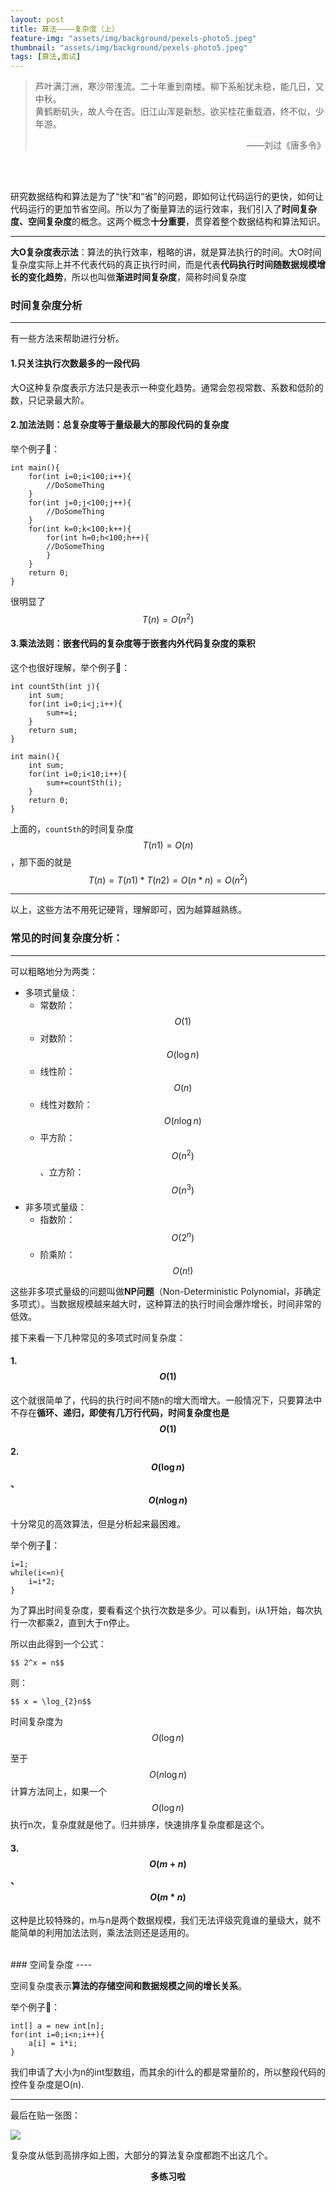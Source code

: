 ```yaml
---
layout: post
title: 算法————复杂度（上）
feature-img: "assets/img/background/pexels-photo5.jpeg"
thumbnail: "assets/img/background/pexels-photo5.jpeg"
tags: [算法,面试]
---
```


> 芦叶满汀洲，寒沙带浅流。二十年重到南楼。柳下系船犹未稳，能几日，又中秋。 <br>
> 黄鹤断矶头，故人今在否。旧江山浑是新愁。欲买桂花重载酒，终不似，少年游。                          
> <p align="right">——刘过《唐多令》</p>

<br><br>

研究数据结构和算法是为了“快”和“省”的问题，即如何让代码运行的更快，如何让代码运行的更加节省空间。所以为了衡量算法的运行效率，我们引入了**时间复杂度、空间复杂度**的概念。这两个概念**十分重要**，贯穿着整个数据结构和算法知识。

----

**大O复杂度表示法**：算法的执行效率，粗略的讲，就是算法执行的时间。大O时间复杂度实际上并不代表代码的真正执行时间，而是代表**代码执行时间随数据规模增长的变化趋势**，所以也叫做**渐进时间复杂度**，简称时间复杂度

### 时间复杂度分析
----

有一些方法来帮助进行分析。

#### 1.只关注执行次数最多的一段代码

大O这种复杂度表示方法只是表示一种变化趋势。通常会忽视常数、系数和低阶的数，只记录最大阶。

#### 2.加法法则：总复杂度等于量级最大的那段代码的复杂度

举个例子🌰：

```
int main(){
    for(int i=0;i<100;i++){
        //DoSomeThing
    }
    for(int j=0;j<100;j++){
        //DoSomeThing
    }
    for(int k=0;k<100;k++){
        for(int h=0;h<100;h++){
        //DoSomeThing
        }
    }
    return 0;
}
```

很明显了 $$ T(n) = O(n^2) $$

#### 3.乘法法则：嵌套代码的复杂度等于嵌套内外代码复杂度的乘积

这个也很好理解，举个例子🌰：

```
int countSth(int j){
    int sum;
    for(int i=0;i<j;i++){
        sum+=i;
    }
    return sum;
}

int main(){
    int sum;
    for(int i=0;i<10;i++){
        sum+=countSth(i);
    }
    return 0;
}
```

上面的，`countSth`的时间复杂度$$T(n1)=O(n)$$，那下面的就是$$ T(n)=T(n1)*T(n2)=O(n*n)=O(n^2)$$

----
以上，这些方法不用死记硬背，理解即可，因为越算越熟练。

### 常见的时间复杂度分析：
----
可以粗略地分为两类：
* 多项式量级：
    * 常数阶：$$ O(1)$$
    * 对数阶：$$ O(\log n)$$
    * 线性阶：$$ O(n)$$
    * 线性对数阶：$$ O(n\log n)$$
    * 平方阶：$$ O(n^2)$$、立方阶：$$ O(n^3)$$
* 非多项式量级：
    * 指数阶：$$ O(2^n)$$
    * 阶乘阶：$$ O(n!)$$

这些非多项式量级的问题叫做**NP问题**（Non-Deterministic Polynomial，非确定多项式）。当数据规模越来越大时，这种算法的执行时间会爆炸增长，时间非常的低效。

接下来看一下几种常见的多项式时间复杂度：

#### 1.$$O(1)$$

这个就很简单了，代码的执行时间不随n的增大而增大。一般情况下，只要算法中不存在**循环、递归，即使有几万行代码，时间复杂度也是$$O(1)$$**

#### 2.$$ O(\log n)$$、$$ O(n\log n)$$

十分常见的高效算法，但是分析起来最困难。

举个例子🌰：

```
i=1;
while(i<=n){
    i=i*2;
}
```

为了算出时间复杂度，要看看这个执行次数是多少。可以看到，i从1开始，每次执行一次都乘2，直到大于n停止。

所以由此得到一个公式：

    $$ 2^x = n$$

则：

    $$ x = \log_{2}n$$

时间复杂度为 $$ O(\log n)$$

至于$$ O(n\log n)$$计算方法同上，如果一个$$ O(\log n)$$执行n次，复杂度就是他了。归并排序，快速排序复杂度都是这个。

#### 3.$$O(m+n)$$、$$O(m*n)$$

这种是比较特殊的，m与n是两个数据规模，我们无法评级究竟谁的量级大，就不能简单的利用加法法则，乘法法则还是适用的。

<br>
### 空间复杂度
----

空间复杂度表示**算法的存储空间和数据规模之间的增长关系**。

举个例子🌰：

```
int[] a = new int[n];
for(int i=0;i<n;i++){
    a[i] = i*i;
}
```

我们申请了大小为n的int型数组，而其余的i什么的都是常量阶的，所以整段代码的控件复杂度是O(n).


----

最后在贴一张图：

![](https://i.loli.net/2018/09/26/5bab8f191e071.jpg)

复杂度从低到高排序如上图，大部分的算法复杂度都跑不出这几个。

**<center>多练习啦</center>**


